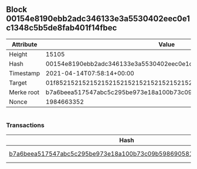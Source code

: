## Block 00154e8190ebb2adc346133e3a5530402eec0e1c1348c5b5de8fab401f14fbec

Attribute | Value
--- | ---
Height | 15105
Hash | 00154e8190ebb2adc346133e3a5530402eec0e1c1348c5b5de8fab401f14fbec
Timestamp | 2021-04-14T07:58:14+00:00
Target | 01f8521521521521521521521521521521521521521521521521521521521521
Merke root | b7a6beea517547abc5c295be973e18a100b73c09b598690581add4a05891b58e
Nonce | 1984663352

```

```

### Transactions

Hash | Amount
--- | ---
[b7a6beea517547abc5c295be973e18a100b73c09b598690581add4a05891b58e](b7a6beea517547abc5c295be973e18a100b73c09b598690581add4a05891b58e.md) | 10.00000000 SKEPTI 
